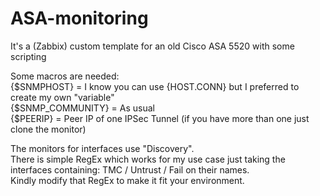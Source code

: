 # ASA-monitoring
It's a (Zabbix) custom template for an old Cisco ASA 5520 with some scripting  

Some macros are needed:  
{$SNMPHOST} = I know you can use {HOST.CONN} but I preferred to create my own "variable"  
{$SNMP_COMMUNITY} = As usual  
{$PEERIP} = Peer IP of one IPSec Tunnel (if you have more than one just clone the monitor)    

The monitors for interfaces use "Discovery".  
There is simple RegEx which works for my use case just taking the interfaces containing: TMC / Untrust / Fail on their names.  
Kindly modify that RegEx to make it fit your environment.
